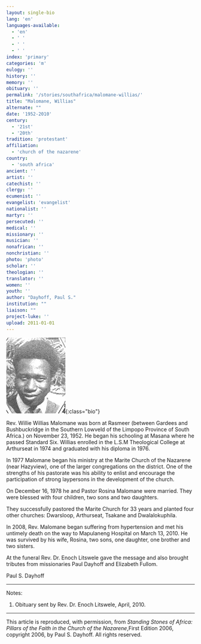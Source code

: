 ```yaml
---
layout: single-bio
lang: 'en'
languages-available:
  - 'en'
  - ' '
  - ' '
  - ' '
index: 'primary'
categories: 'm'
eulogy: ''
history: ''
memory: ''
obituary: ''
permalink: '/stories/southafrica/malomane-willias/'
title: "Malomane, Willias"
alternate: ""
date: '1952-2010'
century:
  - '21st'
  - '20th'
tradition: 'protestant'
affiliation:
  - 'church of the nazarene'
country:
  - 'south africa'
ancient: ''
artist: ''
catechist: ''
clergy: ''
ecumenist: ''
evangelist: 'evangelist'
nationalist: ''
martyr: ''
persecuted: ''
medical: ''
missionary: ''
musician: ''
nonafrican: ''
nonchristian: ''
photo: 'photo'
scholar: ''
theologian: ''
translator: ''
women: ''
youth: ''
author: "Dayhoff, Paul S."
institution: ""
liaison: ""
project-luke: ''
upload: 2011-01-01
---
```


![Willias Malomane](/images/bio-pics/southafrica/malomane-willias/malomane_willias.jpg){:class="bio"}

Rev. Willie Willias Malomane was born at Rasmeer (between Gardees and Bushbuckridge in the Southern Lowveld of the Limpopo Province of South Africa.) on November 23, 1952. He began his schooling at Masana where he passed Standard Six. Willias enrolled in the L.S.M Theological College at Arthurseat in 1974 and graduated with his diploma in 1976.

In 1977 Malomane began his ministry at the Marite Church of the Nazarene (near Hazyview), one of the larger congregations on the district. One of the strengths of his pastorate was his ability to enlist and encourage the participation of strong laypersons in the development of the church.

On December 16, 1978 he and Pastor Rosina Malomane were married. They were blessed with four children, two sons and two daughters.

They successfully pastored the Marite Church for 33 years and planted four other churches: Dwarsloop, Arthurseat, Tsakane and Dwalalokuphila.

In 2008, Rev. Malomane began suffering from hypertension and met his untimely death on the way to Mapulaneng Hospital on March 13, 2010. He was survived by his wife, Rosina, two sons, one daughter, one brother and two sisters.

At the funeral Rev. Dr. Enoch Litswele gave the message and also brought tributes from missionaries Paul Dayhoff and Elizabeth Fullom.

Paul S. Dayhoff

---

Notes:

1. Obituary sent by Rev. Dr. Enoch Litswele, April, 2010.

---

This article is reproduced, with permission, from *Standing Stones of Africa: Pillars of the Faith in the Church of the Nazarene*,First Edition 2006, copyright 2006, by Paul S. Dayhoff.  All rights reserved.
